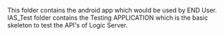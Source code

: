 This folder contains the android app which would be used by END User. IAS_Test folder contains the Testing APPLICATION which is the basic skeleton to test the API's of Logic Server.
